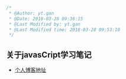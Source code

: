 ```javaScript
/*
 * @Author: yt.gan 
 * @Date: 2018-03-28 09:36:15 
 * @Last Modified by: yt.gan
 * @Last Modified time: 2018-03-28 09:53:10
 */

 ```

## 关于javasCript学习笔记
- [个人博客地址](http://blog.ythero.com)
